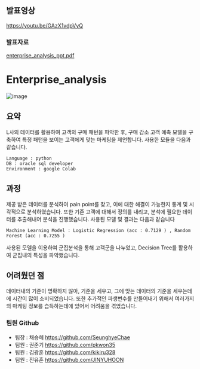 ## 발표영상
https://youtu.be/GAzX1vdpVyQ

### 발표자료
[enterprise_analysis_ppt.pdf](https://github.com/kikiru328/enterprise_analysis/files/7786007/5._.pdf)


# Enterprise_analysis
![image](https://user-images.githubusercontent.com/60537388/143975906-d065dc4a-770c-44e8-b162-af7f12b35526.png)

## 요약
 L사의 데이터를 활용하여 고객의 구매 패턴을 파악한 후, 구매 감소 고객 예측 모델을 구축하여 특정 패턴을 보이는 고객에게 맞는 마케팅을 제언합니다.
 사용한 모듈을 다음과 같습니다.
 
	Language : python
	DB : oracle sql developer
	Environment : google Colab
	
## 과정
 제공 받은 데이터를 분석하여 pain point를 찾고, 이에 대한 해결이 가능한지 통계 및 시각적으로 분석하였습니다.
 또한 기존 고객에 대해서 정의를 내리고, 분석에 필요한 데이터를 추출해내어 분석을 진행했습니다.
 사용된 모델 및 결과는 다음과 같습니다
 
	Machine Learning Model : Logistic Regression (acc : 0.7129 ) , Random Forest (acc : 0.7255 )	
 
 사용된 모델을 이용하여 군집분석을 통해 고객군을 나누었고, Decision Tree를 활용하여 군집내의 특성을 파악했습니다.
	
## 어려웠던 점
 데이터내의 기준이 명확하지 않아, 기준을 세우고, 그에 맞는 데이터의 기준을 세우는데에 시간이 많이 소비되었습니다.
 또한 추가적인 파생변수를 만들어내기 위해서 여러가지의 마케팅 정보를 습득하는데에 있어서 어려움을 겪었습니다.
 
### 팀원 Github
 - 팀장 : 채승혜 https://github.com/SeunghyeChae
 - 팀원 : 권준기 https://github.com/pkwon35
 - 팀원 : 김광훈 https://github.com/kikiru328
 - 팀원 : 진유훈 https://github.com/JINYUHOON
